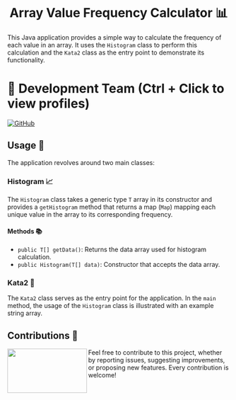<h1 align="center">Array Value Frequency Calculator 📊</h1>

This Java application provides a simple way to calculate the frequency of each value in an array. It uses the `Histogram` class to perform this calculation and the `Kata2` class as the entry point to demonstrate its functionality.

# 👥 Development Team (Ctrl + Click to view profiles)

[![GitHub](https://img.shields.io/badge/GitHub-Alejandro%20David%20Arzola%20Saavedra-blue?style=flat-square&logo=github)](https://github.com/AlejandroDavidArzolaSaavedra)

## Usage 🚀

The application revolves around two main classes:

### Histogram 📈

The `Histogram` class takes a generic type `T` array in its constructor and provides a `getHistogram` method that returns a map (`Map`) mapping each unique value in the array to its corresponding frequency.

#### Methods 📚

- `public T[] getData()`: Returns the data array used for histogram calculation.
- `public Histogram(T[] data)`: Constructor that accepts the data array.

### Kata2 🧮

The `Kata2` class serves as the entry point for the application. In the `main` method, the usage of the `Histogram` class is illustrated with an example string array.

## Contributions 🤝

<img align="left" width="180" height="100" src="https://github.com/AlejandroDavidArzolaSaavedra/Kata-Frequency-Calculator/assets/90756437/6d6a1cd1-4cef-4fef-85fa-170488ab17ba"></a>
Feel free to contribute to this project, whether by reporting issues, suggesting improvements, or proposing new features. Every contribution is welcome!
